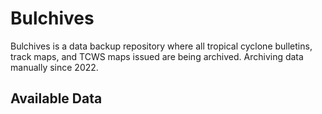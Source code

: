 # Bulchives
Bulchives is a data backup repository where all tropical cyclone bulletins, track maps, and TCWS maps issued are being archived. Archiving data manually since 2022.

## Available Data
